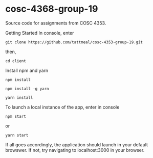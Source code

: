 # cosc-4368-group-19

Source code for assignments from COSC 4353.

Getting Started
In console, enter

`git clone https://github.com/tattmeal/cosc-4353-group-19.git`

then,

`cd client`

Install npm and yarn

`npm install`

`npm install -g yarn`

`yarn install`

To launch a local instance of the app, enter in console

`npm start`

or

`yarn start`

If all goes accordingly, the application should launch in your default browswer. If not, try navigating to localhost:3000 in your browser.
